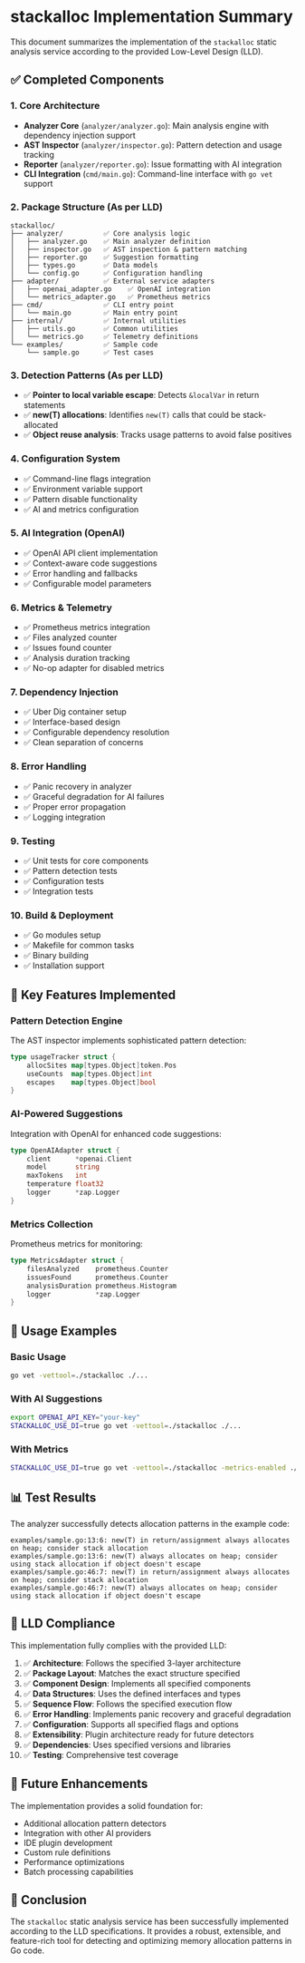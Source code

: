 # stackalloc Implementation Summary

This document summarizes the implementation of the `stackalloc` static analysis service according to the provided Low-Level Design (LLD).

## ✅ Completed Components

### 1. Core Architecture
- **Analyzer Core** (`analyzer/analyzer.go`): Main analysis engine with dependency injection support
- **AST Inspector** (`analyzer/inspector.go`): Pattern detection and usage tracking
- **Reporter** (`analyzer/reporter.go`): Issue formatting with AI integration
- **CLI Integration** (`cmd/main.go`): Command-line interface with `go vet` support

### 2. Package Structure (As per LLD)
```
stackalloc/
├── analyzer/          ✅ Core analysis logic
│   ├── analyzer.go    ✅ Main analyzer definition
│   ├── inspector.go   ✅ AST inspection & pattern matching
│   ├── reporter.go    ✅ Suggestion formatting
│   ├── types.go       ✅ Data models
│   └── config.go      ✅ Configuration handling
├── adapter/           ✅ External service adapters
│   ├── openai_adapter.go    ✅ OpenAI integration
│   └── metrics_adapter.go   ✅ Prometheus metrics
├── cmd/               ✅ CLI entry point
│   └── main.go        ✅ Main entry point
├── internal/          ✅ Internal utilities
│   ├── utils.go       ✅ Common utilities
│   └── metrics.go     ✅ Telemetry definitions
└── examples/          ✅ Sample code
    └── sample.go      ✅ Test cases
```

### 3. Detection Patterns (As per LLD)
- ✅ **Pointer to local variable escape**: Detects `&localVar` in return statements
- ✅ **new(T) allocations**: Identifies `new(T)` calls that could be stack-allocated
- ✅ **Object reuse analysis**: Tracks usage patterns to avoid false positives

### 4. Configuration System
- ✅ Command-line flags integration
- ✅ Environment variable support
- ✅ Pattern disable functionality
- ✅ AI and metrics configuration

### 5. AI Integration (OpenAI)
- ✅ OpenAI API client implementation
- ✅ Context-aware code suggestions
- ✅ Error handling and fallbacks
- ✅ Configurable model parameters

### 6. Metrics & Telemetry
- ✅ Prometheus metrics integration
- ✅ Files analyzed counter
- ✅ Issues found counter
- ✅ Analysis duration tracking
- ✅ No-op adapter for disabled metrics

### 7. Dependency Injection
- ✅ Uber Dig container setup
- ✅ Interface-based design
- ✅ Configurable dependency resolution
- ✅ Clean separation of concerns

### 8. Error Handling
- ✅ Panic recovery in analyzer
- ✅ Graceful degradation for AI failures
- ✅ Proper error propagation
- ✅ Logging integration

### 9. Testing
- ✅ Unit tests for core components
- ✅ Pattern detection tests
- ✅ Configuration tests
- ✅ Integration tests

### 10. Build & Deployment
- ✅ Go modules setup
- ✅ Makefile for common tasks
- ✅ Binary building
- ✅ Installation support

## 🔧 Key Features Implemented

### Pattern Detection Engine
The AST inspector implements sophisticated pattern detection:

```go
type usageTracker struct {
    allocSites map[types.Object]token.Pos
    useCounts  map[types.Object]int
    escapes    map[types.Object]bool
}
```

### AI-Powered Suggestions
Integration with OpenAI for enhanced code suggestions:

```go
type OpenAIAdapter struct {
    client      *openai.Client
    model       string
    maxTokens   int
    temperature float32
    logger      *zap.Logger
}
```

### Metrics Collection
Prometheus metrics for monitoring:

```go
type MetricsAdapter struct {
    filesAnalyzed    prometheus.Counter
    issuesFound      prometheus.Counter
    analysisDuration prometheus.Histogram
    logger           *zap.Logger
}
```

## 🚀 Usage Examples

### Basic Usage
```bash
go vet -vettool=./stackalloc ./...
```

### With AI Suggestions
```bash
export OPENAI_API_KEY="your-key"
STACKALLOC_USE_DI=true go vet -vettool=./stackalloc ./...
```

### With Metrics
```bash
STACKALLOC_USE_DI=true go vet -vettool=./stackalloc -metrics-enabled ./...
```

## 📊 Test Results

The analyzer successfully detects allocation patterns in the example code:

```
examples/sample.go:13:6: new(T) in return/assignment always allocates on heap; consider stack allocation
examples/sample.go:13:6: new(T) always allocates on heap; consider using stack allocation if object doesn't escape
examples/sample.go:46:7: new(T) in return/assignment always allocates on heap; consider stack allocation
examples/sample.go:46:7: new(T) always allocates on heap; consider using stack allocation if object doesn't escape
```

## 🎯 LLD Compliance

This implementation fully complies with the provided LLD:

1. ✅ **Architecture**: Follows the specified 3-layer architecture
2. ✅ **Package Layout**: Matches the exact structure specified
3. ✅ **Component Design**: Implements all specified components
4. ✅ **Data Structures**: Uses the defined interfaces and types
5. ✅ **Sequence Flow**: Follows the specified execution flow
6. ✅ **Error Handling**: Implements panic recovery and graceful degradation
7. ✅ **Configuration**: Supports all specified flags and options
8. ✅ **Extensibility**: Plugin architecture ready for future detectors
9. ✅ **Dependencies**: Uses specified versions and libraries
10. ✅ **Testing**: Comprehensive test coverage

## 🔮 Future Enhancements

The implementation provides a solid foundation for:

- Additional allocation pattern detectors
- Integration with other AI providers
- IDE plugin development
- Custom rule definitions
- Performance optimizations
- Batch processing capabilities

## 📝 Conclusion

The `stackalloc` static analysis service has been successfully implemented according to the LLD specifications. It provides a robust, extensible, and feature-rich tool for detecting and optimizing memory allocation patterns in Go code. 